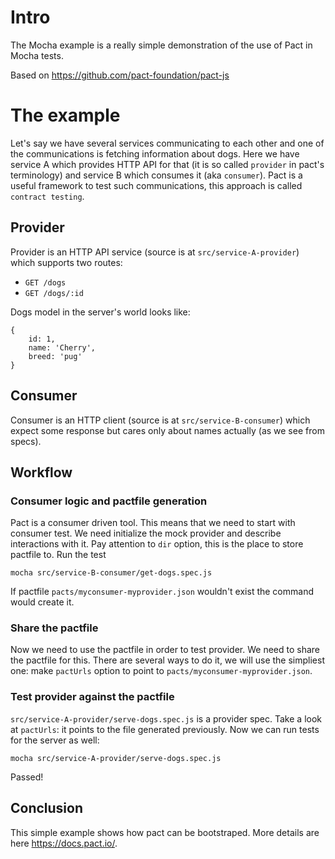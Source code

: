 # Intro

The Mocha example is a really simple demonstration of the use of Pact in Mocha tests.

Based on https://github.com/pact-foundation/pact-js

# The example
Let's say we have several services communicating to each other and
one of the communications is fetching information about dogs.
Here we have service A which provides HTTP API for that (it is so called
`provider` in pact's terminology) and service B which consumes it (aka
`consumer`). Pact is a useful framework to test such communications,
this approach is called `contract testing`.

## Provider
Provider is an HTTP API service (source is at `src/service-A-provider`)
which supports two routes:
 - `GET /dogs`
 - `GET /dogs/:id`

Dogs model in the server's world looks like:
```
{
    id: 1,
    name: 'Cherry',
    breed: 'pug'
}
```

## Consumer
Consumer is an HTTP client (source is at `src/service-B-consumer`) which
expect some response but cares only about names actually (as we see from
specs).

## Workflow
### Consumer logic and pactfile generation
Pact is a consumer driven tool. This means that we need to start with
consumer test. We need initialize the mock provider and
describe interactions with it. Pay attention to `dir` option, this is
the place to store pactfile to.
Run the test
```
mocha src/service-B-consumer/get-dogs.spec.js
```  
If pactfile `pacts/myconsumer-myprovider.json` wouldn't exist the command
would create it.

### Share the pactfile
Now we need to use the pactfile in order to test provider. We need to
share the pactfile for this. There are several ways to do it, we will
use the simpliest one: make `pactUrls` option to point to
`pacts/myconsumer-myprovider.json`.
### Test provider against the pactfile
`src/service-A-provider/serve-dogs.spec.js` is a provider spec. Take a
look at `pactUrls`: it points to the file generated previously. Now we
can run tests for the server as well:
```
mocha src/service-A-provider/serve-dogs.spec.js
```
Passed!

## Conclusion
This simple example shows how pact can be bootstraped. More details are
here https://docs.pact.io/.
